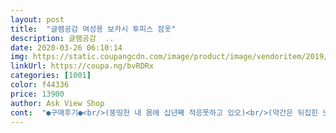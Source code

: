 ```yaml
---
layout: post 
title:  "글램공감 여성용 보카시 투피스 잠옷" 
description: 글램공감  ..
date: 2020-03-26 06:10:14 
img: https://static.coupangcdn.com/image/product/image/vendoritem/2019/09/18/5173626296/71fce4ca-7db0-492c-81ff-45fa22047c34.jpg 
linkUrl: https://coupa.ng/bvRDRx 
categories: [1001] 
color: f44336 
price: 13900 
author: Ask View Shop 
cont:  "●구매후기●<br/>(뚱띵한 내 몸에 십년째 적응못하고 있오)<br/>(약간은 뒤집힌 느낌?이랄까... <br/>이건 사입어봐야 이해되는데... <br/><br/>가격저렴이라  세탁기로 빨아야는데 보풀때매 한번빨고 버리면 이거참 대략난감인데 똑똑하게 만든 제품이요~<br/>그래도 초큼이라도 날씬해보이고 싶어서<br/>그래서 다가오는 가을 겨울 입을만한 잠옷찾다가 디자인 보고 주문했어요~<br/>근데 또 오버사쥬 입으면 뚱띵해보이는거 겁나 싫어하오<br/>기장은 제키에 발목까지 딱오네요.<br/>  요즘은 바지들이 짧게나오나봐요~~<br/>내가 뚱띵하지만<br/>더 뚱띵해보이는 쬐는 고무줄아니고!!!<br/>둘째로다가.<br/> "겉면 무털 속면기모"요<br/>마이 안타까우요~<br/>배둘래 낙낙한 고무줄바지 딱 조아라하오<br/>배둘래가 1완젼 편안하오~~*^^*  살은 더찔듯하오~<br/>보카시무늬가 털(기모)있는 부분이 안에 있오<br/>사진 편집기술 없어 ㅜㅜ<br/>색상은 차콜과 그레이중 고민하다가 모델이 입고있는 차콜이 예뻐서 구매했어요ㅎ<br/>설명할 방법이 없네... <br/>)<br/>아직 안빨아봤으나  다른 제품보다 보풀 덜일어날 삘?<br/>얼굴 못가려 인증샷 못올리오<br/>여기 잠옷은 몇번입어봐서 질좋은건 알고있고<br/>이런 종류 상하복 몇개불러 봤으나 전부 실패했오<br/>일단 내 사쥬가 꽉찬 77이오<br/>절대잠옷같지 않아서 집앞  마실 다녀올때입어도 좋을듯 합니다<br/>집에서 입으려고 샀는데... <br/> 밖에 잠깐 마트 갔다 올 때 잠깐 입어도 괜찮을 것 같아요 통도 넓어서 몸매 보정이 돼서 너무 편하고 좋은 거 같아요 약간 약기모로 되어 있어서 초가을 까지 입어도 무난할 듯 해요~~~<br/>첫째로다가.<br/> "잠옷밴드"요<br/>하지만 이 옷은... <br/>.<br/><br/>한번 세탁기빨고 보풀 덜 일면 대박아이템이요~<br/>허리고무줄 잘못사면 더 쪼여 배가 이등분되서<br/>" 
---
```

